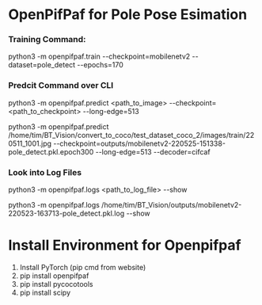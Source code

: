 # OpenPifPaf for Pole Pose Esimation

### Training Command:

python3 -m openpifpaf.train --checkpoint=mobilenetv2 --dataset=pole_detect --epochs=170

### Predcit Command over CLI

python3 -m openpifpaf.predict <path_to_image> --checkpoint=<path_to_checkpoint> --long-edge=513


python3 -m openpifpaf.predict /home/tim/BT_Vision/convert_to_coco/test_dataset_coco_2/images/train/220511_1001.jpg --checkpoint=outputs/mobilenetv2-220525-151338-pole_detect.pkl.epoch300 --long-edge=513 --decoder=cifcaf

### Look into Log Files

python3 -m openpifpaf.logs <path_to_log_file> --show

python3 -m openpifpaf.logs /home/tim/BT_Vision/outputs/mobilenetv2-220523-163713-pole_detect.pkl.log --show

# Install Environment for Openpifpaf

1) Install PyTorch (pip cmd from website)
2) pip install openpifpaf
3) pip install pycocotools
4) pip install scipy
